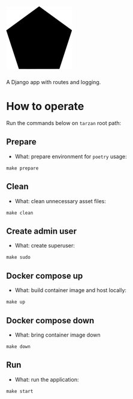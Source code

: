 # ![tarzan_title](https://github.com/trouchet/tarzan/blob/133557f070ecd8c2bdc3ab0eadf0de4639000e54/static/images/tarzan_tiny)

A Django app with routes and logging.

# How to operate

Run the commands below on `tarzan` root path:

## Prepare
  
  - What: prepare environment for `poetry` usage:
  
  ```
  make prepare
  ```

## Clean

  - What: clean unnecessary asset files:

  ```
  make clean
  ```

## Create admin user

  - What: create superuser:

  ```
  make sudo
  ```

## Docker compose up

  - What: build container image and host locally:
  
  ```
  make up
  ```

## Docker compose down

  - What: bring container image down

  ```
  make down
  ```

## Run

  - What: run the application:

  ```
  make start
  ```

